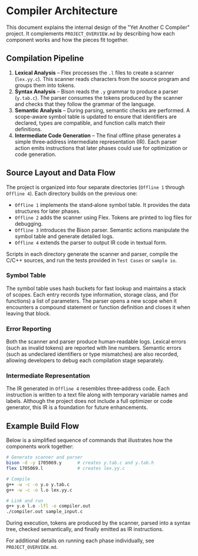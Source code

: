 # Compiler Architecture

This document explains the internal design of the "Yet Another C Compiler" project. It complements `PROJECT_OVERVIEW.md` by describing how each component works and how the pieces fit together.

## Compilation Pipeline

1. **Lexical Analysis** – Flex processes the `.l` files to create a scanner (`lex.yy.c`). This scanner reads characters from the source program and groups them into tokens.
2. **Syntax Analysis** – Bison reads the `.y` grammar to produce a parser (`y.tab.c`). The parser consumes the tokens produced by the scanner and checks that they follow the grammar of the language.
3. **Semantic Analysis** – During parsing, semantic checks are performed. A scope-aware symbol table is updated to ensure that identifiers are declared, types are compatible, and function calls match their definitions.
4. **Intermediate Code Generation** – The final offline phase generates a simple three‑address intermediate representation (IR). Each parser action emits instructions that later phases could use for optimization or code generation.

## Source Layout and Data Flow

The project is organized into four separate directories (`Offline 1` through `Offline 4`). Each directory builds on the previous one:

- `Offline 1` implements the stand‑alone symbol table. It provides the data structures for later phases.
- `Offline 2` adds the scanner using Flex. Tokens are printed to log files for debugging.
- `Offline 3` introduces the Bison parser. Semantic actions manipulate the symbol table and generate detailed logs.
- `Offline 4` extends the parser to output IR code in textual form.

Scripts in each directory generate the scanner and parser, compile the C/C++ sources, and run the tests provided in `Test Cases` or `sample io`.

### Symbol Table

The symbol table uses hash buckets for fast lookup and maintains a stack of scopes. Each entry records type information, storage class, and (for functions) a list of parameters. The parser opens a new scope when it encounters a compound statement or function definition and closes it when leaving that block.

### Error Reporting

Both the scanner and parser produce human‑readable logs. Lexical errors (such as invalid tokens) are reported with line numbers. Semantic errors (such as undeclared identifiers or type mismatches) are also recorded, allowing developers to debug each compilation stage separately.

### Intermediate Representation

The IR generated in `Offline 4` resembles three‑address code. Each instruction is written to a text file along with temporary variable names and labels. Although the project does not include a full optimizer or code generator, this IR is a foundation for future enhancements.

## Example Build Flow

Below is a simplified sequence of commands that illustrates how the components work together:

```bash
# Generate scanner and parser
bison -d -y 1705069.y      # creates y.tab.c and y.tab.h
flex 1705069.l             # creates lex.yy.c

# Compile
g++ -w -c -o y.o y.tab.c
g++ -w -c -o l.o lex.yy.c

# Link and run
g++ y.o l.o -lfl -o compiler.out
./compiler.out sample_input.c
```

During execution, tokens are produced by the scanner, parsed into a syntax tree, checked semantically, and finally emitted as IR instructions.

For additional details on running each phase individually, see `PROJECT_OVERVIEW.md`.
